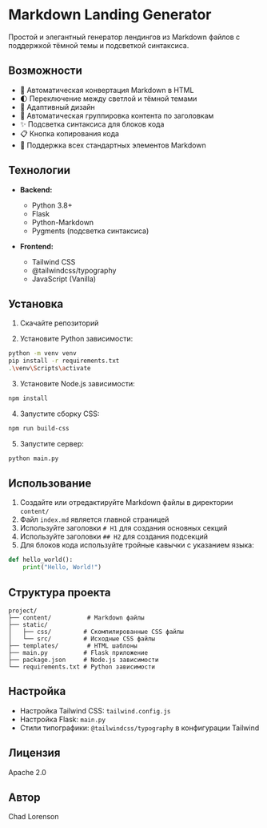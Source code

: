 # Markdown Landing Generator

Простой и элегантный генератор лендингов из Markdown файлов с поддержкой тёмной темы и подсветкой синтаксиса.

## Возможности

- 🎨 Автоматическая конвертация Markdown в HTML
- 🌓 Переключение между светлой и тёмной темами
- 📱 Адаптивный дизайн
- 🎯 Автоматическая группировка контента по заголовкам
- ✨ Подсветка синтаксиса для блоков кода
- 📋 Кнопка копирования кода
- 🎯 Поддержка всех стандартных элементов Markdown

## Технологии

- **Backend:**
  - Python 3.8+
  - Flask
  - Python-Markdown
  - Pygments (подсветка синтаксиса)

- **Frontend:**
  - Tailwind CSS
  - @tailwindcss/typography
  - JavaScript (Vanilla)

## Установка

1. Скачайте репозиторий

2. Установите Python зависимости:

```bash
python -m venv venv
pip install -r requirements.txt
.\venv\Scripts\activate
```

3. Установите Node.js зависимости:

```bash
npm install
```

4. Запустите сборку CSS:

```bash
npm run build-css
```

5. Запустите сервер:

```bash
python main.py
```

## Использование

1. Создайте или отредактируйте Markdown файлы в директории `content/`
2. Файл `index.md` является главной страницей
3. Используйте заголовки `# H1` для создания основных секций
4. Используйте заголовки `## H2` для создания подсекций
5. Для блоков кода используйте тройные кавычки с указанием языка:

```python
def hello_world():
    print("Hello, World!")
```

## Структура проекта

```
project/
├── content/          # Markdown файлы
├── static/
│   ├── css/         # Скомпилированные CSS файлы
│   └── src/         # Исходные CSS файлы
├── templates/        # HTML шаблоны
├── main.py          # Flask приложение
├── package.json     # Node.js зависимости
└── requirements.txt # Python зависимости
```

## Настройка

- Настройка Tailwind CSS: `tailwind.config.js`
- Настройка Flask: `main.py`
- Стили типографики: `@tailwindcss/typography` в конфигурации Tailwind

## Лицензия

Apache 2.0

## Автор

Chad Lorenson
